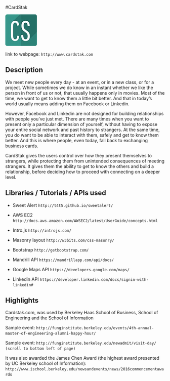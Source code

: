 
#CardStak

![alt tag](https://raw.githubusercontent.com/mozadeh/cardstak/master/new_logo.jpg)

link to webpage: ```http://www.cardstak.com```

## Description

We meet new people every day - at an event, or in a new class, or for a project. While sometimes we do know in an instant whether we like the person in front of us or not, that usually happens only in movies. Most of the time, we want to get to know them a little bit better. And that in today’s world usually means adding them on Facebook or Linkedin.

However, Facebook and Linkedin are not designed for building relationships with people you’ve just met. There are many times when you want to present only a particular dimension of yourself, without having to expose your entire social network and past history to strangers. At the same time, you do want to be able to interact with them, safely and get to know them better. And this is where people, even today, fall back to exchanging business
cards.

CardStak gives the users control over how they present themselves to strangers, while protecting them from unintended consequences of meeting strangers. It gives them the ability to get to know the others and build a relationship, before deciding how to proceed with connecting on a deeper level.

## Libraries / Tutorials / APIs used

- Sweet Alert ```http://t4t5.github.io/sweetalert/```

- AWS EC2 ```http://docs.aws.amazon.com/AWSEC2/latest/UserGuide/concepts.html```

- Intro.js ```http://introjs.com/```

- Masonry layout ```http://w3bits.com/css-masonry/```

- Bootstrap ```http://getbootstrap.com/```

- Mandrill API ```https://mandrillapp.com/api/docs/```

- Google Maps API ```https://developers.google.com/maps/```

- Linkedin API ```https://developer.linkedin.com/docs/signin-with-linkedin#```


## Highlights

Cardstak.com, was used by Berkeley Haas School of Business, School of Engineering and the School of Information 

Sample event: ```http://funginstitute.berkeley.edu/events/4th-annual-master-of-engineering-alumni-happy-hour/``` 

Sample event: ```http://funginstitute.berkeley.edu/newadmit/visit-day/ (scroll to bottom left of page) ```

It was also awarded the James Chen Award (the highest award presented by UC Berkeley school of Information): 
```http://www.ischool.berkeley.edu/newsandevents/news/2016commencementawards ```



